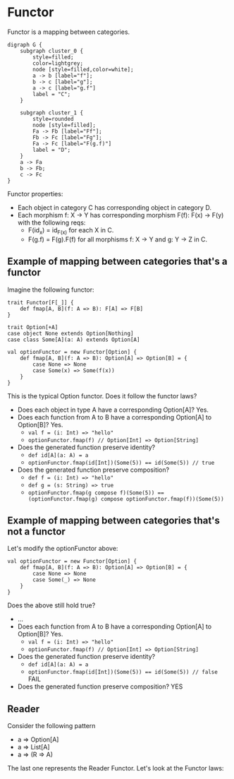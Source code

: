 # Functor

Functor is a mapping between categories.
```graphviz
digraph G {
    subgraph cluster_0 {
		style=filled;
		color=lightgrey;
		node [style=filled,color=white];
		a -> b [label="f"];
        b -> c [label="g"];
        a -> c [label="g.f"]
		label = "C";
	}

	subgraph cluster_1 {
        style=rounded
		node [style=filled];
		Fa -> Fb [label="Ff"];
        Fb -> Fc [label="Fg"];
        Fa -> Fc [label="F(g.f)"]
		label = "D";
	}
	a -> Fa
	b -> Fb;
    c -> Fc
}
```

Functor properties:
* Each object in category C has corresponding object in category D.
* Each morphism f: X -> Y has corresponding morphism F(f): F(x) -> F(y) with the following reqs:
    * F(id<sub>x</sub>) = id<sub>F(x)</sub> for each X in C.
    * F(g.f) = F(g).F(f) for all morphisms f: X -> Y and g: Y -> Z in C.

## Example of mapping between categories that's a functor
Imagine the following functor:
```
trait Functor[F[_]] {
    def fmap[A, B](f: A => B): F[A] => F[B]
}

trait Option[+A]
case object None extends Option[Nothing]
case class Some[A](a: A) extends Option[A]

val optionFunctor = new Functor[Option] {
    def fmap[A, B](f: A => B): Option[A] => Option[B] = {
        case None => None
        case Some(x) => Some(f(x))
    }
}
```
This is the typical Option functor. Does it follow the functor laws?
* Does each object in type A have a corresponding Option[A]? Yes.
* Does each function from A to B have a corresponding Option[A] to Option[B]? Yes.
    * `val f = (i: Int) => "hello"`
    * `optionFunctor.fmap(f) // Option[Int] => Option[String]`
* Does the generated function preserve identity?
    * `def id[A](a: A) = a`
    * `optionFunctor.fmap(id[Int])(Some(5)) == id(Some(5)) // true`
* Does the generated function preserve composition?
    * `def f = (i: Int) => "hello"`
    * `def g = (s: String) => true`
    * `optionFunctor.fmap(g compose f)(Some(5)) == (optionFunctor.fmap(g) compose optionFunctor.fmap(f))(Some(5))`

## Example of mapping between categories that's not a functor
Let's modify the optionFunctor above:
```
val optionFunctor = new Functor[Option] {
    def fmap[A, B](f: A => B): Option[A] => Option[B] = {
        case None => None
        case Some(_) => None
    }
}
```
Does the above still hold true?

* ...
* Does each function from A to B have a corresponding Option[A] to Option[B]? Yes.
    * `val f = (i: Int) => "hello"`
    * `optionFunctor.fmap(f) // Option[Int] => Option[String]` 
* Does the generated function preserve identity?
    * `def id[A](a: A) = a`
    * `optionFunctor.fmap(id[Int])(Some(5)) == id(Some(5)) // false` FAIL
* Does the generated function preserve composition? YES

## Reader
Consider the following pattern
* a => Option[A]
* a => List[A]
* a => (R => A)

The last one represents the Reader Functor. Let's look at the Functor laws:
